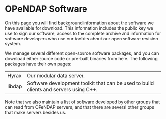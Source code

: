 # OPeNDAP Software

On this page you will find background information about the software
we have available for download. This information includes the public key we use
to sign our software, access to the complete archive and information
for software developers who use our toolkits about our open software revision system.

We manage several different open-source software packages,
and you can download either source code or pre-built binaries from here.
The following packages have their own pages:

<table>
    <tr>
        <td>
            <a routerLink="/hyrax">
                Hyrax
            </a>
        </td>
        <td>Our modular data server.</td>
    </tr>
    <tr>
        <td>
            <a routerLink="/libdap">
                libdap
            </a>
        </td>
        <td>
            Software development toolkit that can be used to build
            clients and servers using C++.
        </td>
    </tr>
</table>

Note that we also maintain a list of software developed by other groups
that can read from OPeNDAP servers,
 and that there are several other groups that make servers besides us.